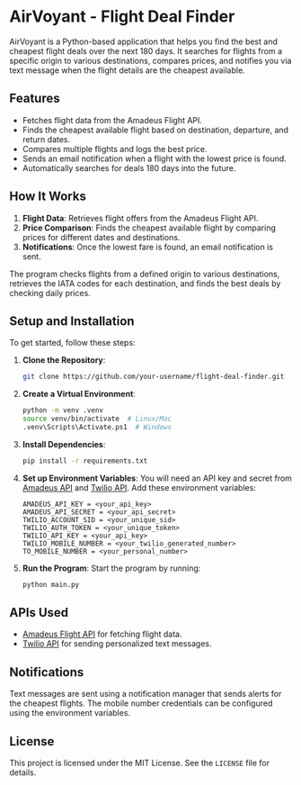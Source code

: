 # AirVoyant - Flight Deal Finder

AirVoyant is a Python-based application that helps you find the best and cheapest flight deals over the next 180 days. It searches for flights from a specific origin to various destinations, compares prices, and notifies you via text message when the flight details are the cheapest available.

## Features
- Fetches flight data from the Amadeus Flight API.
- Finds the cheapest available flight based on destination, departure, and return dates.
- Compares multiple flights and logs the best price.
- Sends an email notification when a flight with the lowest price is found.
- Automatically searches for deals 180 days into the future.

## How It Works
1. **Flight Data**: Retrieves flight offers from the Amadeus Flight API.
2. **Price Comparison**: Finds the cheapest available flight by comparing prices for different dates and destinations.
3. **Notifications**: Once the lowest fare is found, an email notification is sent.
   
The program checks flights from a defined origin to various destinations, retrieves the IATA codes for each destination, and finds the best deals by checking daily prices. 

## Setup and Installation
To get started, follow these steps:

1. **Clone the Repository**:
    ```bash
    git clone https://github.com/your-username/flight-deal-finder.git
    ```

2. **Create a Virtual Environment**:
    ```bash
    python -m venv .venv
    source venv/bin/activate  # Linux/Mac
    .venv\Scripts\Activate.ps1  # Windows
    ```

3. **Install Dependencies**:
    ```bash
    pip install -r requirements.txt
    ```

4. **Set up Environment Variables**:
    You will need an API key and secret from [Amadeus API](https://developers.amadeus.com/) and [Twilio API](https://www.twilio.com/en-us). Add these environment variables:
    ```
    AMADEUS_API_KEY = <your_api_key>
    AMADEUS_API_SECRET = <your_api_secret>
    TWILIO_ACCOUNT_SID = <your_unique_sid>
    TWILIO_AUTH_TOKEN = <your_unique_token>
    TWILIO_API_KEY = <your_api_key>
    TWILIO_MOBILE_NUMBER = <your_twilio_generated_number>
    TO_MOBILE_NUMBER = <your_personal_number>
    ```
5. **Run the Program**:  Start the program by running:  
    ```bash
    python main.py
    ```


## APIs Used
- [Amadeus Flight API](https://developers.amadeus.com/) for fetching flight data.
- [Twilio API](https://www.twilio.com/en-us) for sending personalized text messages.

## Notifications
Text messages are sent using a notification manager that sends alerts for the cheapest flights. The mobile number credentials can be configured using the environment variables.

## License
This project is licensed under the MIT License. See the `LICENSE` file for details.

